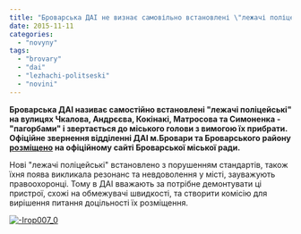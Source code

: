 ```yaml
---
title: "Броварська ДАІ не визнає самовільно встановлені \"лежачі поліцейські\" законними"
date: 2015-11-11
categories: 
  - "novyny"
tags: 
  - "brovary"
  - "dai"
  - "lezhachi-politseski"
  - "novini"
---
```


**Броварська ДАІ називає самостійно встановлені "лежачі поліцейські" на вулицях Чкалова, Андрєєва, Кокінакі, Матросова та Симоненка - "пагорбами" і звертається до міського голови з вимогою їх прибрати. Офіційне звернення відділенні ДАІ м.Бровари та Броварського району [розміщено](http://brovary-rada.gov.ua/of%D1%96ts%D1%96ine-zvernennya-v%D1%96dd%D1%96lennya-da%D1%96-z-obslugovuvannya-mbrovari) на офіційному сайті Броварської міської ради.**

Нові "лежачі поліцейські" встановлено з порушенням стандартів, також їхня поява викликала резонанс та невдоволення у місті, зауважують правоохоронці. Тому в ДАІ вважають за потрібне демонтувати ці пристрої, схожі на обмежувачі швидкості, та створити комісію для вирішення питання доцільності їх розміщення.

[![-Ігор007_0](https://mpz.brovary.org/wp-content/uploads/2015/11/Igor007_0.jpg)](https://mpz.brovary.org/wp-content/uploads/2015/11/Igor007_0.jpg)
